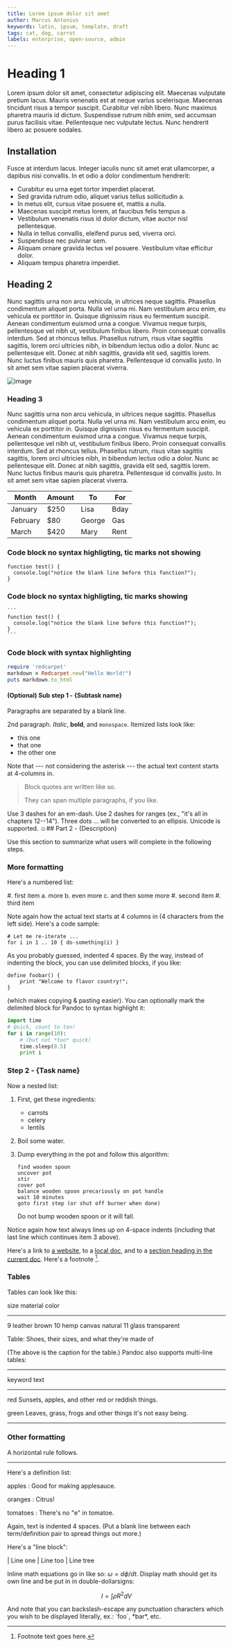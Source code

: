 ```yaml
---
title: Lorem ipsum dolor sit amet
author: Marcus Antonius
keywords: latin, ipsum, template, draft
tags: cat, dog, carrot
labels: enterprise, open-source, admin
---
```


<meta name="description" content="The quick brown fox jumped over the lazy dog.">
<meta name="author" content="John Smith">
<meta name ="keywords" content="html, markdown, java">

# Heading 1

Lorem ipsum dolor sit amet, consectetur adipiscing elit. Maecenas vulputate pretium lacus. Mauris venenatis est at neque varius scelerisque. Maecenas tincidunt risus a tempor suscipit. Curabitur vel nibh libero. Nunc maximus pharetra mauris id dictum. Suspendisse rutrum nibh enim, sed accumsan purus facilisis vitae. Pellentesque nec vulputate lectus. Nunc hendrerit libero ac posuere sodales.

## Installation 
Fusce at interdum lacus. Integer iaculis nunc sit amet erat ullamcorper, a dapibus nisi convallis. In et odio a dolor condimentum hendrerit:
* Curabitur eu urna eget tortor imperdiet placerat.
* Sed gravida rutrum odio, aliquet varius tellus sollicitudin a.
* In metus elit, cursus vitae posuere et, mattis a nulla.
* Maecenas suscipit metus lorem, at faucibus felis tempus a.
* Vestibulum venenatis risus id dolor dictum, vitae auctor nisl pellentesque.
* Nulla in tellus convallis, eleifend purus sed, viverra orci.
* Suspendisse nec pulvinar sem.
* Aliquam ornare gravida lectus vel posuere. Vestibulum vitae efficitur dolor.
* Aliquam tempus pharetra imperdiet.

## Heading 2

Nunc sagittis urna non arcu vehicula, in ultrices neque sagittis. Phasellus condimentum aliquet porta. Nulla vel urna mi. Nam vestibulum arcu enim, eu vehicula ex porttitor in. Quisque dignissim risus eu fermentum suscipit. Aenean condimentum euismod urna a congue. Vivamus neque turpis, pellentesque vel nibh ut, vestibulum finibus libero. Proin consequat convallis interdum. Sed at rhoncus tellus. Phasellus rutrum, risus vitae sagittis sagittis, lorem orci ultricies nibh, in bibendum lectus odio a dolor. Nunc ac pellentesque elit. Donec at nibh sagittis, gravida elit sed, sagittis lorem. Nunc luctus finibus mauris quis pharetra. Pellentesque id convallis justo. In sit amet sem vitae sapien placerat viverra.

![image](GitHub-UK.png)

### Heading 3

Nunc sagittis urna non arcu vehicula, in ultrices neque sagittis. Phasellus condimentum aliquet porta. Nulla vel urna mi. Nam vestibulum arcu enim, eu vehicula ex porttitor in. Quisque dignissim risus eu fermentum suscipit. Aenean condimentum euismod urna a congue. Vivamus neque turpis, pellentesque vel nibh ut, vestibulum finibus libero. Proin consequat convallis interdum. Sed at rhoncus tellus. Phasellus rutrum, risus vitae sagittis sagittis, lorem orci ultricies nibh, in bibendum lectus odio a dolor. Nunc ac pellentesque elit. Donec at nibh sagittis, gravida elit sed, sagittis lorem. Nunc luctus finibus mauris quis pharetra. Pellentesque id convallis justo. In sit amet sem vitae sapien placerat viverra.

| Month    | Amount   | To        | For     |
| -------- | -------- | --------- | ------- |
| January  | $250     | Lisa      | Bday    |
| February | $80      | George    | Gas     |
| March    | $420     | Mary      | Rent    |


### Code block no syntax highligting, tic marks not showing

```
function test() {
  console.log("notice the blank line before this function?");
}
```

### Code block no syntax highligting, tic marks showing


````
```
function test() {
  console.log("notice the blank line before this function?");
}
```
````

### Code block with syntax highlighting

```ruby
require 'redcarpet'
markdown = Redcarpet.new("Hello World!")
puts markdown.to_html
```


#### (Optional) Sub step 1 - {Subtask name}

Paragraphs are separated by a blank line.

2nd paragraph. *Italic*, **bold**, and `monospace`. Itemized lists
look like:

  * this one
  * that one
  * the other one

Note that --- not considering the asterisk --- the actual text
content starts at 4-columns in.

> Block quotes are
> written like so.
>
> They can span multiple paragraphs,
> if you like.

Use 3 dashes for an em-dash. Use 2 dashes for ranges (ex., "it's all
in chapters 12--14"). Three dots ... will be converted to an ellipsis.
Unicode is supported. ☺## Part 2 - {Description}

Use this section to summarize what users will complete in the following steps.

### More formatting

Here's a numbered list:

 #. first item
    a. more
    b. even more
    c. and then some more
 #. second item
 #. third item

Note again how the actual text starts at 4 columns in (4 characters
from the left side). Here's a code sample:

    # Let me re-iterate ...
    for i in 1 .. 10 { do-something(i) }

As you probably guessed, indented 4 spaces. By the way, instead of
indenting the block, you can use delimited blocks, if you like:

~~~
define foobar() {
    print "Welcome to flavor country!";
}
~~~

(which makes copying & pasting easier). You can optionally mark the
delimited block for Pandoc to syntax highlight it:

~~~python
import time
# Quick, count to ten!
for i in range(10):
    # (but not *too* quick)
    time.sleep(0.5)
    print i
~~~

### Step 2 - {Task name}

Now a nested list:

 1. First, get these ingredients:

      * carrots
      * celery
      * lentils

 2. Boil some water.

 3. Dump everything in the pot and follow
    this algorithm:

        find wooden spoon
        uncover pot
        stir
        cover pot
        balance wooden spoon precariously on pot handle
        wait 10 minutes
        goto first step (or shut off burner when done)

    Do not bump wooden spoon or it will fall.

Notice again how text always lines up on 4-space indents (including
that last line which continues item 3 above).

Here's a link to [a website](http://foo.bar), to a [local
doc](local-doc.html), and to a [section heading in the current
doc](#an-h2-header). Here's a footnote [^1].

[^1]: Footnote text goes here.


### Tables

Tables can look like this:

size  material      color
----  ------------  ------------
9     leather       brown
10    hemp canvas   natural
11    glass         transparent

Table: Shoes, their sizes, and what they're made of

(The above is the caption for the table.) Pandoc also supports
multi-line tables:

--------  -----------------------
keyword   text
--------  -----------------------
red       Sunsets, apples, and
          other red or reddish
          things.

green     Leaves, grass, frogs
          and other things it's
          not easy being.
--------  -----------------------


### Other formatting

A horizontal rule follows.

***

Here's a definition list:

apples
  : Good for making applesauce.
  
oranges
  : Citrus!
  
tomatoes
  : There's no "e" in tomatoe.

Again, text is indented 4 spaces. (Put a blank line between each
term/definition pair to spread things out more.)

Here's a "line block":

| Line one
|   Line too
| Line tree


Inline math equations go in like so: $\omega = d\phi / dt$. Display
math should get its own line and be put in in double-dollarsigns:

$$I = \int \rho R^{2} dV$$

And note that you can backslash-escape any punctuation characters
which you wish to be displayed literally, ex.: \`foo\`, \*bar\*, etc.
